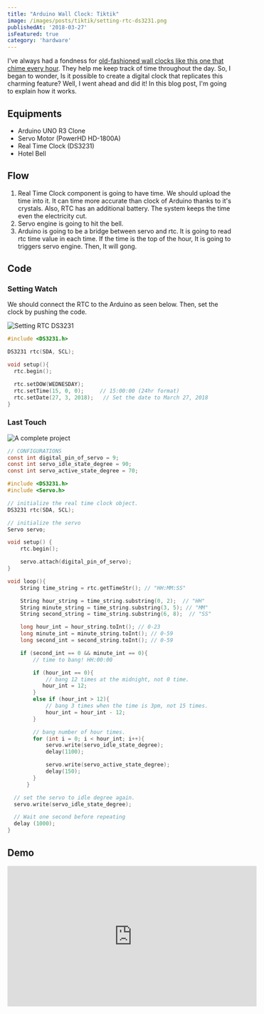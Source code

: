```yaml
---
title: "Arduino Wall Clock: Tiktik"
image: /images/posts/tiktik/setting-rtc-ds3231.png
publishedAt: '2018-03-27'
isFeatured: true
category: 'hardware'
---
```

I've always had a fondness for [old-fashioned wall clocks like this one that chime every hour](/images/posts/tiktik/antique-wall-clock.jpg). They help me keep track of time throughout the day. So, I began to wonder, Is it possible to create a digital clock that replicates this charming feature? Well, I went ahead and did it! In this blog post, I'm going to explain how it works.

## Equipments

* Arduino UNO R3 Clone
* Servo Motor (PowerHD HD-1800A)
* Real Time Clock (DS3231)
* Hotel Bell

## Flow

1. Real Time Clock component is going to have time. We should upload the time into it. It can time more accurate than clock of Arduino thanks to it's crystals. Also, RTC has an additional battery. The system keeps the time even the electricity cut.
2. Servo engine is going to hit the bell.
3. Arduino is going to be a bridge between servo and rtc. It is going to read rtc time value in each time. If the time is the top of the hour, It is going to triggers servo engine. Then, It will gong.

## Code

### Setting Watch

We should connect the RTC to the Arduino as seen below. Then, set the clock by pushing the code.

![Setting RTC DS3231](/images/posts/tiktik/setting-rtc-ds3231.png)

```c
#include <DS3231.h>

DS3231 rtc(SDA, SCL);

void setup(){
  rtc.begin();

  rtc.setDOW(WEDNESDAY);
  rtc.setTime(15, 0, 0);     // 15:00:00 (24hr format)
  rtc.setDate(27, 3, 2018);   // Set the date to March 27, 2018
}
```

### Last Touch

![A complete project](/images/posts/tiktik/tiktik.png)

```c
// CONFIGURATIONS
const int digital_pin_of_servo = 9;
const int servo_idle_state_degree = 90;
const int servo_active_state_degree = 70;

#include <DS3231.h>
#include <Servo.h>

// initialize the real time clock object.
DS3231 rtc(SDA, SCL);

// initialize the servo
Servo servo;

void setup() {
    rtc.begin();

    servo.attach(digital_pin_of_servo);
}

void loop(){
    String time_string = rtc.getTimeStr(); // "HH:MM:SS"

    String hour_string = time_string.substring(0, 2);  // "HH"
    String minute_string = time_string.substring(3, 5); // "MM"
    String second_string = time_string.substring(6, 8);  // "SS"

    long hour_int = hour_string.toInt(); // 0-23
    long minute_int = minute_string.toInt(); // 0-59
    long second_int = second_string.toInt(); // 0-59

    if (second_int == 0 && minute_int == 0){
    	// time to bang! HH:00:00

        if (hour_int == 0){
            // bang 12 times at the midnight, not 0 time.
           hour_int = 12;         
        }
        else if (hour_int > 12){
            // bang 3 times when the time is 3pm, not 15 times.
            hour_int = hour_int - 12;
        }

        // bang number of hour times.
        for (int i = 0; i < hour_int; i++){
            servo.write(servo_idle_state_degree);              
            delay(1100);

            servo.write(servo_active_state_degree);              
            delay(150);  
        }
      }

  // set the servo to idle degree again.  
  servo.write(servo_idle_state_degree);

  // Wait one second before repeating
  delay (1000);
}
```

## Demo

<iframe width="560" height="315" src="https://www.youtube.com/embed/W1TGt8Ub5BA?rel=0&amp;showinfo=0" frameborder="0" allow="autoplay; encrypted-media" allowfullscreen></iframe>
